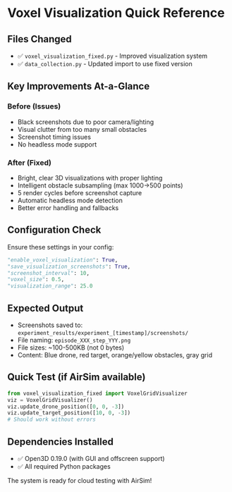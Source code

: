 # Voxel Visualization Quick Reference

## Files Changed
- ✅ `voxel_visualization_fixed.py` - Improved visualization system
- ✅ `data_collection.py` - Updated import to use fixed version

## Key Improvements At-a-Glance

### Before (Issues)
- Black screenshots due to poor camera/lighting
- Visual clutter from too many small obstacles  
- Screenshot timing issues
- No headless mode support

### After (Fixed)
- Bright, clear 3D visualizations with proper lighting
- Intelligent obstacle subsampling (max 1000→500 points)
- 5 render cycles before screenshot capture
- Automatic headless mode detection
- Better error handling and fallbacks

## Configuration Check
Ensure these settings in your config:
```python
"enable_voxel_visualization": True,
"save_visualization_screenshots": True, 
"screenshot_interval": 10,
"voxel_size": 0.5,
"visualization_range": 25.0
```

## Expected Output
- Screenshots saved to: `experiment_results/experiment_[timestamp]/screenshots/`
- File naming: `episode_XXX_step_YYY.png`
- File sizes: ~100-500KB (not 0 bytes)
- Content: Blue drone, red target, orange/yellow obstacles, gray grid

## Quick Test (if AirSim available)
```python
from voxel_visualization_fixed import VoxelGridVisualizer
viz = VoxelGridVisualizer()
viz.update_drone_position([0, 0, -3])
viz.update_target_position([10, 0, -3])
# Should work without errors
```

## Dependencies Installed
- ✅ Open3D 0.19.0 (with GUI and offscreen support)
- ✅ All required Python packages

The system is ready for cloud testing with AirSim! 